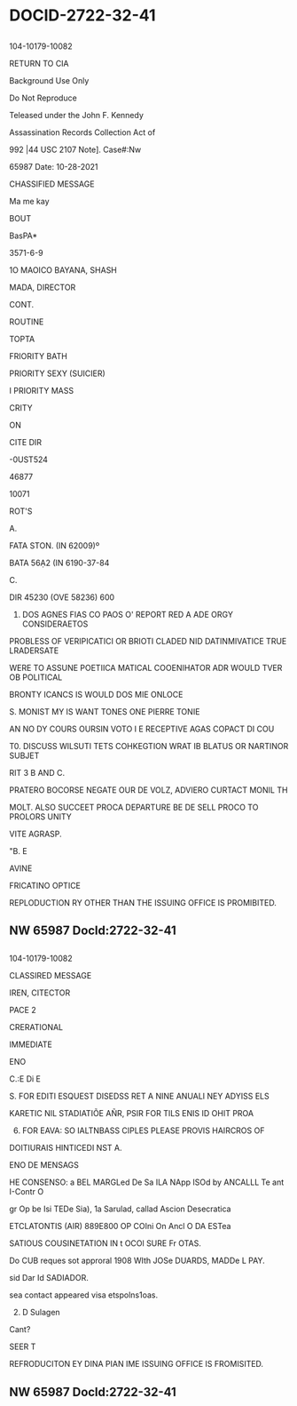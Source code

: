 # DOCID-2722-32-41

##
104-10179-10082

RETURN TO CIA

Background Use Only

Do Not Reproduce

Teleased under the John F. Kennedy

Assassination Records Collection Act of

992 |44 USC 2107 Note]. Case#:Nw

65987 Date: 10-28-2021

CHASSIFIED MESSAGE

Ma me kay

BOUT

BasPA*

3571-6-9

1O MAOICO BAYANA, SHASH

MADA, DIRECTOR

CONT.

ROUTINE

TOPTA

FRIORITY BATH

PRIORITY SEXY (SUICIER)

I PRIORITY MASS

CRITY

ON

CITE DIR

-0UST524

46877

10071

ROT'S

A.

FATA STON. (IN 62009)º

BATA 56Ạ2 (IN 6190-37-84

C.

DIR 45230 (OVE 58236) 600

1. DOS AGNES FIAS CO PAOS O' REPORT RED A ADE ORGY CONSIDERAETOS

PROBLESS OF VERIPICATICI OR BRIOTI CLADED NID DATINMIVATICE TRUE LRADERSATE

WERE TO ASSUNE POETIICA MATICAL COOENIHATOR ADR WOULD TVER OB POLITICAL

BRONTY ICANCS IS WOULD DOS MIE ONLOCE

S. MONIST MY IS WANT TONES ONE PIERRE TONIE

AN NO DY COURS OURSIN VOTO I E RECEPTIVE AGAS COPACT DI COU

T0. DISCUSS WILSUTI TETS COHKEGTION WRAT IB BLATUS OR NARTINOR SUBJET

RIT 3 B AND C.

PRATERO BOCORSE NEGATE OUR DE VOLZ, ADVIERO CURTACT MONIL TH

MOLT. ALSO SUCCEET PROCA DEPARTURE BE DE SELL PROCO TO PROLORS UNITY

VITE AGRASP.

"B. E

AVINE

FRICATINO OPTICE

REPLODUCTION RY OTHER THAN THE ISSUING OFFICE IS PROMIBITED.

NW 65987 Docld:2722-32-41
---

##
104-10179-10082

CLASSIRED MESSAGE

IREN, CITECTOR

PACE 2

CRERATIONAL

IMMEDIATE

ENO

C.:E Di E

S. FOR EDITI ESQUEST DISEDSS RET A NINE ANUALI NEY ADYISS ELS

KARETIC NIL STADIATIÕE AÑR, PSIR FOR TILS ENIS ID OHIT PROA

6. FOR EAVA: SO IALTNBASS CIPLES PLEASE PROVIS HAIRCROS OF

DOITIURAIS HINTICEDI NST A.

ENO DE MENSAGS

HE CONSENSO: a BEL MARGLed De Sa ILA NApp ISOd by ANCALLL Te ant I-Contr O

gr Op be Isi TEDe Sia), 1a Sarulad, callad Ascion Desecratica

ETCLATONTIS (AIR) 889E800 OP COIni On Ancl O DA ESTea

SATIOUS COUSINETATION IN t OCOl SURE Fr OTAS.

Do CUB reques sot approral 1908 WIth JOSe DUARDS, MADDe L PAY.

sid Dar Id SADIADOR.

sea contact appeared visa etspolns1oas.

2. D Sulagen

Cant?

SEER T

REFRODUCITON EY DINA PIAN IME ISSUING OFFICE IS FROMISITED.

NW 65987 Docld:2722-32-41
---


